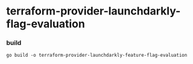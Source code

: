 # terraform-provider-launchdarkly-flag-evaluation

### build
```shell
go build -o terraform-provider-launchdarkly-feature-flag-evaluation
```